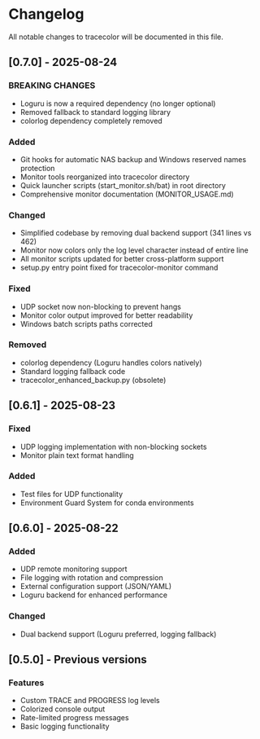 # Changelog

All notable changes to tracecolor will be documented in this file.

## [0.7.0] - 2025-08-24

### BREAKING CHANGES
- Loguru is now a required dependency (no longer optional)
- Removed fallback to standard logging library
- colorlog dependency completely removed

### Added
- Git hooks for automatic NAS backup and Windows reserved names protection
- Monitor tools reorganized into tracecolor directory
- Quick launcher scripts (start_monitor.sh/bat) in root directory
- Comprehensive monitor documentation (MONITOR_USAGE.md)

### Changed
- Simplified codebase by removing dual backend support (341 lines vs 462)
- Monitor now colors only the log level character instead of entire line
- All monitor scripts updated for better cross-platform support
- setup.py entry point fixed for tracecolor-monitor command

### Fixed
- UDP socket now non-blocking to prevent hangs
- Monitor color output improved for better readability
- Windows batch scripts paths corrected

### Removed
- colorlog dependency (Loguru handles colors natively)
- Standard logging fallback code
- tracecolor_enhanced_backup.py (obsolete)

## [0.6.1] - 2025-08-23

### Fixed
- UDP logging implementation with non-blocking sockets
- Monitor plain text format handling

### Added
- Test files for UDP functionality
- Environment Guard System for conda environments

## [0.6.0] - 2025-08-22

### Added
- UDP remote monitoring support
- File logging with rotation and compression
- External configuration support (JSON/YAML)
- Loguru backend for enhanced performance

### Changed
- Dual backend support (Loguru preferred, logging fallback)

## [0.5.0] - Previous versions

### Features
- Custom TRACE and PROGRESS log levels
- Colorized console output
- Rate-limited progress messages
- Basic logging functionality